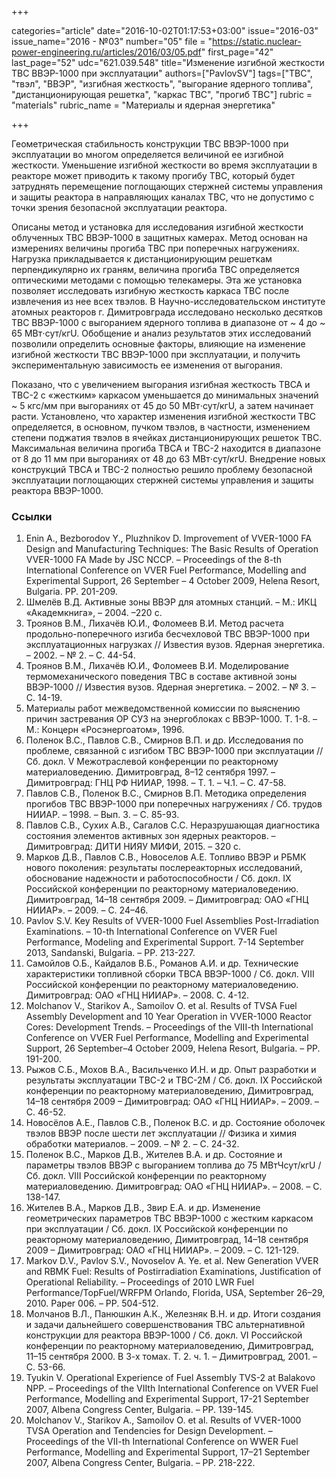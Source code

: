 +++

categories="article"
date="2016-10-02T01:17:53+03:00"
issue="2016-03"
issue_name="2016 - №03"
number="05"
file = "https://static.nuclear-power-engineering.ru/articles/2016/03/05.pdf"
first_page="42"
last_page="52"
udc="621.039.548"
title="Изменение изгибной жесткости ТВС ВВЭР-1000 при эксплуатации"
authors=["PavlovSV"]
tags=["ТВС", "твэл", "ВВЭР", "изгибная жесткость", "выгорание ядерного топлива", "дистанционирующая решетка", "каркас ТВС", "прогиб ТВС"]
rubric = "materials"
rubric_name = "Материалы и ядерная энергетика"

+++

Геометрическая стабильность конструкции ТВС ВВЭР-1000 при эксплуатации во многом определяется величиной ее изгибной жесткости.
Уменьшение изгибной жесткости во время эксплуатации в реакторе может приводить к такому прогибу ТВС, который будет затруднять перемещение поглощающих стержней системы управления и защиты реактора в направляющих каналах ТВС, что не допустимо с точки зрения безопасной эксплуатации реактора.

Описаны метод и установка для исследования изгибной жесткости облученных ТВС ВВЭР-1000 в защитных камерах. 
Метод основан на измерениях величины прогиба ТВС при поперечных нагружениях. 
Нагрузка прикладывается к дистанционирующим решеткам перпендикулярно их граням, величина прогиба ТВС определяется оптическими методами с помощью телекамеры. 
Эта же установка позволяет исследовать изгибную жесткость каркаса ТВС после извлечения из нее всех твэлов. 
В Научно-исследовательском институте атомных реакторов г. Димитровграда исследовано несколько десятков ТВС ВВЭР-1000 с выгоранием ядерного топлива в диапазоне от ~ 4 до ~ 65 МВт⋅сут/кгU. 
Обобщение и анализ результатов этих исследований позволили определить основные факторы, влияющие на изменение изгибной жесткости ТВС ВВЭР-1000 при эксплуатации, и получить экспериментальную зависимость ее изменения от выгорания.

Показано, что с увеличением выгорания изгибная жесткость ТВСА и ТВС-2 с «жестким» каркасом уменьшается до минимальных значений ~ 5 кгс/мм при выгораниях от 45 до 50 МВт⋅сут/кгU, а затем начинает расти. 
Установлено, что характер изменения изгибной жесткости ТВС определяется, в основном, пучком твэлов, в частности, изменением степени поджатия твэлов в ячейках дистанционирующих решеток ТВС. 
Максимальная величина прогиба ТВСА и ТВС-2 находится в диапазоне от 8 до 11 мм при выгораниях от 48 до 63 МВт⋅сут/кгU. 
Внедрение новых конструкций ТВСА и ТВС-2 полностью решило проблему безопасной эксплуатации поглощающих стержней системы управления и защиты реактора ВВЭР-1000.

### Ссылки

1. Enin A., Bezborodov Y., Pluzhnikov D. Improvement of VVER-1000 FA Design and Manufacturing Techniques: The Basic Results of Operation VVER-1000 FA Made by JSC NCCP. – Proceedings of the 8-th International Conference on VVER Fuel Performance, Modelling and Experimental Support, 26 September – 4 October 2009, Helena Resort, Bulgaria. РP. 201-209.
2. Шмелёв В.Д. Активные зоны ВВЭР для атомных станций. – М.: ИКЦ «Академкнига», – 2004. –220 с.
3. Троянов В.М., Лихачёв Ю.И., Фоломеев В.И. Метод расчета продольно-поперечного изгиба бесчехловой ТВС ВВЭР-1000 при эксплуатационных нагрузках // Известия вузов. Ядерная энергетика. – 2002. – № 2. – С. 44-54.
4. Троянов В.М., Лихачёв Ю.И., Фоломеев В.И. Моделирование термомеханического поведения ТВС в составе активной зоны ВВЭР-1000 // Известия вузов. Ядерная энергетика. – 2002. – № 3. – С. 14-19.
5. Материалы работ межведомственной комиссии по выяснению причин застревания ОР СУЗ на энергоблоках с ВВЭР-1000. Т. 1-8. – М.: Концерн «Росэнергоатом», 1996.
6. Поленок В.С., Павлов С.В., Смирнов В.П. и др. Исследования по проблеме, связанной с изгибом ТВС ВВЭР-1000 при эксплуатации // Сб. докл. V Межотраслевой конференции по реакторному материаловедению. Димитровград, 8–12 сентября 1997. – Димитровград: ГНЦ РФ НИИАР, 1998. – Т. 1. – Ч.1. – С. 47-58.
7. Павлов С.В., Поленок В.С., Смирнов В.П. Методика определения прогибов ТВС ВВЭР-1000 при поперечных нагружениях / Сб. трудов НИИАР. – 1998. – Вып. 3. – С. 85-93.
8. Павлов С.В., Сухих А.В., Сагалов С.С. Неразрушающая диагностика состояния элементов активных зон ядерных реакторов. – Димитровград: ДИТИ НИЯУ МИФИ, 2015. – 320 с.
9. Марков Д.В., Павлов С.В., Новоселов А.Е. Топливо ВВЭР и РБМК нового поколения: результаты послереакторных исследований, обоснование надежности и работоспособности / Сб. докл. IX Российской конференции по реакторному материаловедению. Димитровград, 14–18 сентября 2009. – Димитровград: ОАО «ГНЦ НИИАР». – 2009. – С. 24–46.
10. Pavlov S.V. Key Results of VVER-1000 Fuel Assemblies Post-Irradiation Examinations. – 10-th International Conference on VVER Fuel Performance, Modeling and Experimental Support. 7-14 September 2013, Sandanski, Bulgaria. – PP. 213-227.
11. Самойлов О.Б., Кайдалов В.Б., Романов А.И. и др. Технические характеристики топливной сборки ТВСА ВВЭР-1000 / Сб. докл. VIII Российской конференции по реакторному материаловедению. Димитровград: ОАО «ГНЦ НИИАР». – 2008. С. 4-12.
12. Molchanov V., Starikov A., Samoilov O. et al. Results of TVSA Fuel Assembly Development and 10 Year Operation in VVER-1000 Reactor Cores: Development Trends. – Proceedings of the VIII-th International Conference on VVER Fuel Performance, Modelling and Experimental Support, 26 September–4 October 2009, Helena Resort, Bulgaria. – PР. 191-200.
13. Рыжов С.Б., Мохов В.А., Васильченко И.Н. и др. Опыт разработки и результаты эксплуатации ТВС-2 и ТВС-2М / Сб. докл. IX Российской конференции по реакторному материаловедению, Димитровград, 14–18 сентября 2009 – Димитровград: ОАО «ГНЦ НИИАР». – 2009. – С. 46-52.
14. Новосёлов А.Е., Павлов С.В., Поленок В.С. и др. Состояние оболочек твэлов ВВЭР после шести лет эксплуатации // Физика и химия обработки материалов. – 2009. – № 2. – С. 24-32.
15. Поленок В.С., Марков Д.В., Жителев В.А. и др. Состояние и параметры твэлов ВВЭР с выгоранием топлива до 75 МВтЧсут/кгU / Сб. докл. VIII Российской конференции по реакторному материаловедению. Димитровград: ОАО «ГНЦ НИИАР». – 2008. – С. 138-147.
16. Жителев В.А., Марков Д.В., Звир Е.А. и др. Изменение геометрических параметров ТВС ВВЭР-1000 с жестким каркасом при эксплуатации / Сб. докл. IX Российской конференции по реакторному материаловедению, Димитровград, 14–18 сентября 2009 – Димитровград: ОАО «ГНЦ НИИАР». – 2009. – С. 121-129.
17. Markov D.V., Pavlov S.V., Novoselov A. Ye. et al. New Generation VVER and RBMK Fuel: Results of Postirradiation Examinations, Justification of Operational Reliability. – Proceedings of 2010 LWR Fuel Performance/TopFuel/WRFPM Orlando, Florida, USA, September 26–29, 2010. Paper 006. – РP. 504-512.
18. Молчанов В.Л., Панюшкин А.К., Железняк В.Н. и др. Итоги создания и задачи дальнейшего совершенствования ТВС альтернативной конструкции для реактора ВВЭР-1000 / Сб. докл. VI Российской конференции по реакторному материаловедению, Димитровград, 11–15 сентября 2000. В 3-х томах. Т. 2. ч. 1. – Димитровград, 2001. – С. 53-66.
19. Tyukin V. Operational Experience of Fuel Assembly TVS-2 at Balakovo NPP. – Proceedings of the VIIth International Conference on VVER Fuel Performance, Modelling and Experimental Support, 17-21 September 2007, Albena Congress Center, Bulgaria. – PP. 139-145.
20. Molchanov V., Starikov A., Samoilov O. et al. Results of VVER-1000 TVSA Operation and Tendencies for Design Development. – Proceedings of the VII-th International Conference on WWER Fuel Performance, Modelling and Experimental Support, 17–21 September 2007, Albena Congress Center, Bulgaria. – PP. 218-222.
